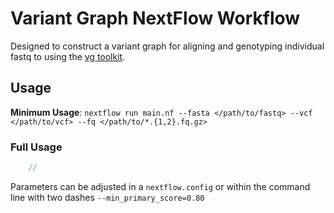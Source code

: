 # Variant Graph NextFlow Workflow

Designed to construct a variant graph for aligning and genotyping individual fastq to using the [vg toolkit]().

## Usage

**Minimum Usage**: `nextflow run main.nf --fasta </path/to/fastq> --vcf </path/to/vcf> --fq </path/to/*.{1,2}.fq.gz>`


### Full Usage
```groovy
    //
```
Parameters can be adjusted in a `nextflow.config` or within the command line with two dashes `--min_primary_score=0.80`
